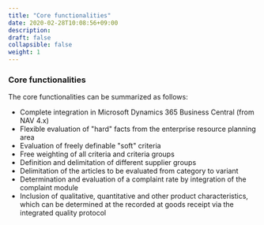 ```yaml
---
title: "Core functionalities"
date: 2020-02-28T10:08:56+09:00
description: 
draft: false
collapsible: false
weight: 1
---
```

### Core functionalities

The core functionalities can be summarized as follows:
- Complete integration in Microsoft Dynamics 365 Business Central (from NAV 4.x)
- Flexible evaluation of "hard" facts from the enterprise resource planning area
- Evaluation of freely definable "soft" criteria
- Free weighting of all criteria and criteria groups
- Definition and delimitation of different supplier groups
- Delimitation of the articles to be evaluated from category to variant
- Determination and evaluation of a complaint rate by integration of the complaint module
- Inclusion of qualitative, quantitative and other product characteristics, which can be determined at the 
recorded at goods receipt via the integrated quality protocol
